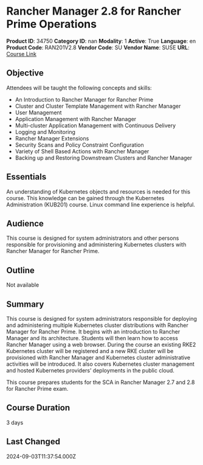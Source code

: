# Rancher Manager 2.8 for Rancher Prime Operations

**Product ID**: 34750
**Category ID**: nan
**Modality**: 1
**Active**: True
**Language**: en
**Product Code**: RAN201V2.8
**Vendor Code**: SU
**Vendor Name**: SUSE
**URL**: [Course Link](https://www.fastlaneus.com/course/suse-ran201v2.8)

## Objective
Attendees will be taught the following concepts and skills:


- An Introduction to Rancher Manager for Rancher Prime
- Cluster and Cluster Template Management with Rancher Manager
- User Management
- Application Management with Rancher Manager
- Multi-cluster Application Management with Continuous Delivery
- Logging and Monitoring
- Rancher Manager Extensions
- Security Scans and Policy Constraint Configuration
- Variety of Shell Based Actions with Rancher Manager
- Backing up and Restoring Downstream Clusters and Rancher Manager

## Essentials
An understanding of Kubernetes objects and resources is needed for this course. This knowledge can be gained through the Kubernetes Administration (KUB201) course. Linux command line experience is helpful.

## Audience
This course is designed for system administrators and other persons responsible for provisioning and administering Kubernetes clusters with Rancher Manager for Rancher Prime.

## Outline
Not available

## Summary
This course is designed for system administrators responsible for deploying and administering multiple Kubernetes cluster distributions with Rancher Manager for Rancher Prime. It begins with an introduction to Rancher Manager and its architecture. Students will then learn how to access Rancher Manager using a web browser. During the course an existing RKE2 Kubernetes cluster will be registered and a new RKE cluster will be provisioned with Rancher Manager and Kubernetes cluster administrative activities will be introduced. It also covers Kubernetes cluster management and hosted Kubernetes providers’ deployments in the public cloud. 

This course prepares students for the SCA in Rancher Manager 2.7 and 2.8 for Rancher Prime exam.

## Course Duration
3 days

## Last Changed
2024-09-03T11:37:54.000Z
